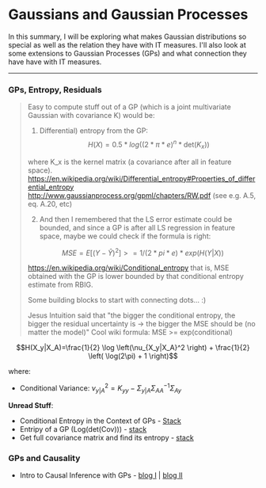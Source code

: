 # Gaussians and Gaussian Processes

In this summary, I will be exploring what makes Gaussian distributions so special as well as the relation they have with IT measures. I'll also look at some extensions to Gaussian Processes (GPs) and what connection they have have with IT measures.

---
### GPs, Entropy, Residuals


> Easy to compute stuff out of a GP (which is a joint multivariate Gaussian with covariance K) would be:
> 1) Differential) entropy from the GP:
> $$H(X) = 0.5* log( (2*\pi*e)^n * \text{det}(K_x) )$$
> 
> where K_x is the kernel matrix (a covariance after all in feature space).
> https://en.wikipedia.org/wiki/Differential_entropy#Properties_of_differential_entropy
> http://www.gaussianprocess.org/gpml/chapters/RW.pdf  (see e.g. A.5, eq. A.20, etc)
> 
> 2) And then I remembered that the LS error estimate could be bounded, and since a GP is after all LS regression in feature space, maybe we could check if the formula is right:
> 
> $$MSE = E[(Y-\hat Y)^2] >= 1/(2*pi*e) * exp(H(Y|X))$$
> 
> https://en.wikipedia.org/wiki/Conditional_entropy
> that is, MSE obtained with the GP is lower bounded by that conditional entropy estimate from RBIG.
> 
> Some building blocks to start with connecting dots... :)
> 
> Jesus
> Intuition said that "the bigger the conditional entropy, the bigger the residual uncertainty is -> the bigger the MSE should be (no matter the model)"
> Cool wiki formula: MSE >= exp(conditional)



$$H(X_y|X_A)=\frac{1}{2} \log \left(\nu_{X_y|X_A}^2 \right) + \frac{1}{2} \left( \log(2\pi) + 1 \right)$$

where:

* Conditional Variance: $\nu^2_{y|A}=K_{yy}- \Sigma_{y|A}\Sigma_{AA}^{-1}\Sigma_{Ay}$

**Unread Stuff**:

* Conditional Entropy in the Context of GPs - [Stack](https://stats.stackexchange.com/questions/388761/conditional-entropy-in-the-context-of-gaussian-processes)
* Entripy of a GP (Log(det(Cov))) - [stack](https://stats.stackexchange.com/questions/377794/entropy-of-a-gaussian-process-logdeterminantcovariancematrix)
* Get full covariance matrix and find its entropy - [stack](https://stackoverflow.com/questions/53345624/gpflow-get-the-full-covariance-matrix-and-find-its-entropy)


### GPs and Causality

* Intro to Causal Inference with GPs - [blog I](https://mindcodec.ai/2018/10/22/an-introduction-to-causal-inference-with-gaussian-processes-part-i/) | [blog II](https://mindcodec.ai/2018/12/09/an-introduction-to-granger-causality-using-gaussian-processes-part-ii/)
